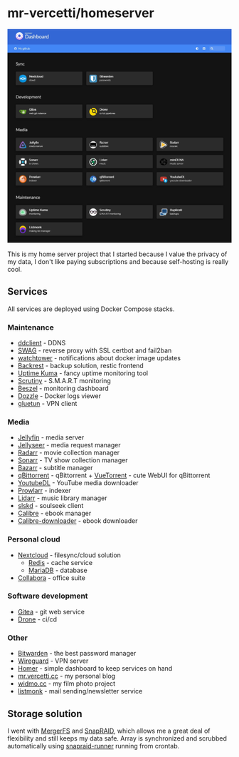 # mr-vercetti/homeserver
![Dashboard](.misc/dashboard.jpg)

This is my home server project that I started because I value the privacy of my data, I don't like paying subscriptions and because self-hosting is really cool.

## Services
All services are deployed using Docker Compose stacks.

### Maintenance
* [ddclient](https://github.com/linuxserver/docker-ddclient) - DDNS
* [SWAG](https://github.com/linuxserver/docker-swag) - reverse proxy with SSL certbot and fail2ban
* [watchtower](https://github.com/containrrr/watchtower) - notifications about docker image updates
* [Backrest](https://github.com/garethgeorge/backrest) - backup solution, restic frontend
* [Uptime Kuma](https://github.com/louislam/uptime-kuma) - fancy uptime monitoring tool
* [Scrutiny](https://github.com/AnalogJ/scrutiny) - S.M.A.R.T monitoring
* [Beszel](https://github.com/henrygd/beszel) - monitoring dashboard
* [Dozzle](https://github.com/amir20/dozzle) - Docker logs viewer
* [gluetun](https://github.com/qdm12/gluetun) - VPN client

### Media
* [Jellyfin](https://github.com/linuxserver/docker-jellyfin) - media server
* [Jellyseer](https://github.com/fallenbagel/jellyseerr) - media request manager
* [Radarr](https://github.com/linuxserver/docker-radarr) - movie collection manager
* [Sonarr](https://github.com/linuxserver/docker-sonarr) - TV show collection manager
* [Bazarr](https://github.com/linuxserver/docker-bazarr) - subtitle manager
* [qBittorrent](https://github.com/linuxserver/docker-qbittorrent) - qBittorrent + [VueTorrent](https://github.com/VueTorrent/VueTorrent) - cute WebUI
for qBittorrent
* [YoutubeDL](https://github.com/Tzahi12345/YoutubeDL-Material) - YouTube media downloader
* [Prowlarr](https://github.com/Prowlarr/Prowlarr) - indexer
* [Lidarr](https://github.com/Lidarr/Lidarr) - music library manager
* [slskd](https://github.com/slskd/slskd) - soulseek client
* [Calibre](https://github.com/crocodilestick/Calibre-Web-Automated) - ebook
  manager
* [Calibre-downloader](https://github.com/calibrain/calibre-web-automated-book-downloader) - ebook downloader

### Personal cloud
* [Nextcloud](https://github.com/linuxserver/docker-nextcloud) - filesync/cloud solution
  * [Redis](https://github.com/docker-library/redis) - cache service
  * [MariaDB](https://github.com/linuxserver/docker-mariadb) - database
* [Collabora](https://github.com/CollaboraOnline/online) - office suite

### Software development
* [Gitea](https://github.com/go-gitea/gitea) - git web service
* [Drone](https://github.com/harness/drone) - ci/cd

### Other
* [Bitwarden](https://github.com/dani-garcia/vaultwarden) - the best password manager
* [Wireguard](https://github.com/linuxserver/docker-wireguard) - VPN server
* [Homer](https://github.com/bastienwirtz/homer) - simple dashboard to keep services on hand
* [mr.vercetti.cc](https://git.vercetti.cc/mr-vercetti/mr.vercetti.cc) - my personal blog
* [widmo.cc](https://git.vercetti.cc/mr-vercetti/widmo.cc) - my film photo
  project
* [listmonk](https://github.com/knadh/listmonk) - mail sending/newsletter service

## Storage solution
I went with [MergerFS](https://github.com/trapexit/mergerfs) and [SnapRAID](https://github.com/amadvance/snapraid), which allows me a great deal of flexibility and still keeps my data safe. Array is synchronized and scrubbed automatically using [snapraid-runner](https://github.com/Chronial/snapraid-runner) running from crontab.
